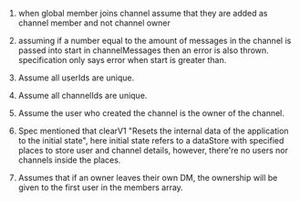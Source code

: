 1. when global member joins channel assume that they are added as channel member and not channel owner

2. assuming if a number equal to the amount of messages in the channel is passed into start in channelMessages then an error is also thrown. specification only says error when start is greater than.

3. Assume all userIds are unique.

4. Assume all channelIds are unique.

5. Assume the user who created the channel is the owner of the channel.

6. Spec mentioned that clearV1 "Resets the internal data of the application to the
   initial state", here initial state refers to a dataStore with specified places
   to store user and channel details, however, there're no users nor channels inside the
   places.

7. Assumes that if an owner leaves their own DM, the ownership will be given to the first user in the members array.